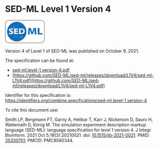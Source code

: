 # SED-ML Level 1 Version 4
<img src="./files/sed-ml.png" alt="SED-ML logo" height="75"/>

Version 4 of Level 1 of SED-ML was published on October 9, 2021.

The specification can be found at:

* [sed-ml.level-1.version-4.pdf](./files/sed-ml.level-1.version-4.pdf)
* [https://github.com/SED-ML/sed-ml/releases/download/L1V4/sed-ml-L1V4.pdf](https://github.com/SED-ML/sed-ml/releases/download/L1V4/sed-ml-L1V4.pdf)

Identifier for this specification is: https://identifiers.org/combine.specifications/sed-ml.level-1.version-4

To cite this document use:

Smith LP, Bergmann FT, Garny A, Helikar T, Karr J, Nickerson D, Sauro H, Waltemath D, König M. The simulation experiment description markup language (SED-ML): language specification for level 1 version 4. J Integr Bioinform. 2021 Oct 5;18(3):20210021. doi: [10.1515/jib-2021-0021](https://doi.org/10.1515/jib-2021-0021). PMID: [35330701](http://identifier.org/pubmed/35330701); PMCID: PMC8560344.